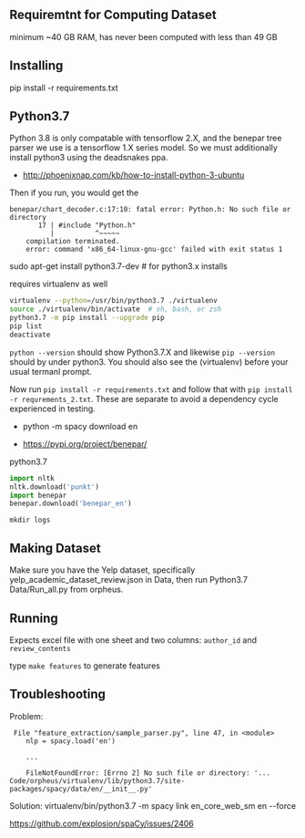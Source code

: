 ## Requiremtnt for Computing Dataset
minimum ~40 GB RAM, has never been computed with less than 49 GB

## Installing

pip install -r requirements.txt

## Python3.7

Python 3.8 is only compatable with tensorflow 2.X, and the benepar tree parser
we use is a tensorflow 1.X series model. So we must additionally install python3
using the deadsnakes ppa.

* http://phoenixnap.com/kb/how-to-install-python-3-ubuntu

Then if you run, you would get the 
```
benepar/chart_decoder.c:17:10: fatal error: Python.h: No such file or directory
       17 | #include "Python.h"
          |          ^~~~~~
    compilation terminated.
    error: command 'x86_64-linux-gnu-gcc' failed with exit status 1
```

sudo apt-get install python3.7-dev # for python3.x installs

requires virtualenv as well

```sh
virtualenv --python=/usr/bin/python3.7 ./virtualenv
source ./virtualenv/bin/activate  # sh, bash, or zsh
python3.7 -m pip install --upgrade pip
pip list  
deactivate 
```

`python --version` should show Python3.7.X and likewise `pip --version` should
by under python3. You should also see the (virtualenv) before your usual termanl
prompt.

Now run `pip install -r requirements.txt` and follow that with `pip install -r
requrements_2.txt`. These are separate to avoid a dependency cycle experienced
in testing.

* python -m spacy download en

* https://pypi.org/project/benepar/

python3.7
```py
import nltk
nltk.download('punkt')
import benepar
benepar.download('benepar_en')
```

`mkdir logs`

## Making Dataset
Make sure you have the Yelp dataset, specifically yelp_academic_dataset_review.json in Data, then run Python3.7 Data/Run_all.py from orpheus.

## Running

Expects excel file with one sheet and two columns: `author_id` and `review_contents`

type `make features` to generate features

## Troubleshooting

Problem:

```
 File "feature_extraction/sample_parser.py", line 47, in <module>
    nlp = spacy.load('en')

    ...

    FileNotFoundError: [Errno 2] No such file or directory: '... Code/orpheus/virtualenv/lib/python3.7/site-packages/spacy/data/en/__init__.py'
```
Solution:
virtualenv/bin/python3.7 -m spacy link en_core_web_sm en --force

https://github.com/explosion/spaCy/issues/2406


